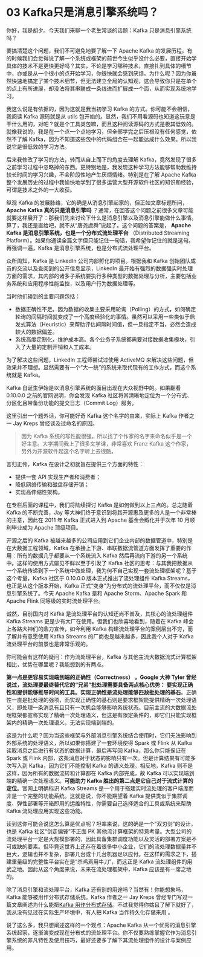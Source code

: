 03 Kafka只是消息引擎系统吗？
==================

你好，我是胡夕。今天我们来聊一个老生常谈的话题：Kafka 只是消息引擎系统吗？

要搞清楚这个问题，我们不可避免地要了解一下 Apache Kafka 的发展历程。有的时候我们会觉得说了解一个系统或框架的前世今生似乎没什么必要，直接开始学具体的技术不是更快更好吗？其实，不论是学习哪种技术，直接扎到具体的细节中，亦或是从一个很小的点开始学习，你很快就会感到厌烦。为什么呢？因为你虽然快速地搞定了某个技术细节，但无法建立全局的认知观，这会导致你只是在单个的点上有所进展，却没法将其串联成一条线进而扩展成一个面，从而实现系统地学习。

我这么说是有依据的，因为这就是我当初学习 Kafka 的方式。你可能不会相信，我阅读 Kafka 源码就是从 utils 包开始的。显然，我们不用看源码也知道这玩意是干什么用的，对吧？就是个工具类包嘛，而且这种阅读源码的方式是极其低效的。就像我说的，我是在一个点一个点地学习，但全部学完之后压根没有任何感觉，依然不了解 Kafka，因为不知道这些包中的代码组合在一起能达成什么效果。所以我说它是很低效的学习方法。

后来我修改了学习的方法，转而从自上而下的角度去理解 Kafka，竟然发现了很多之前学习过程中忽略掉的东西。更特别地是，我发现这种学习方法能够帮助我维持较长时间的学习兴趣，不会阶段性地产生厌烦情绪。特别是在了解 Apache Kafka 整个发展历史的过程中我愉快地学到了很多运营大型开源软件社区的知识和经验，可谓是技术之外的一大收获。

纵观 Kafka 的发展脉络，它的确是从消息引擎起家的，但正如文章标题所问， **Apache Kafka 真的只是消息引擎吗** ？通常，在回答这个问题之前很多文章可能就要这样展开了：那我们先来讨论下什么是消息引擎以及消息引擎能做什么事情。算了，我还是直给吧，就不从“唐尧虞舜”说起了。这个问题的答案是， **Apache Kafka 是消息引擎系统，也是一个分布式流处理平台** （Distributed Streaming Platform）。如果你通读全篇文字但只能记住一句话，我希望你记住的就是这句。再强调一遍，Kafka 是消息引擎系统，也是分布式流处理平台。

众所周知，Kafka 是 LinkedIn 公司内部孵化的项目。根据我和 Kafka 创始团队成员的交流以及查阅到的公开信息显示，LinkedIn 最开始有强烈的数据强实时处理方面的需求，其内部的诸多子系统要执行多种类型的数据处理与分析，主要包括业务系统和应用程序性能监控，以及用户行为数据处理等。

当时他们碰到的主要问题包括：

* 数据正确性不足。因为数据的收集主要采用轮询（Polling）的方式，如何确定轮询的间隔时间就变成了一个高度经验化的事情。虽然可以采用一些类似于启发式算法（Heuristic）来帮助评估间隔时间值，但一旦指定不当，必然会造成较大的数据偏差。
* 系统高度定制化，维护成本高。各个业务子系统都需要对接数据收集模块，引入了大量的定制开销和人工成本。

为了解决这些问题，LinkedIn 工程师尝试过使用 ActiveMQ 来解决这些问题，但效果并不理想。显然需要有一个“大一统”的系统来取代现有的工作方式，而这个系统就是 Kafka。

Kafka 自诞生伊始是以消息引擎系统的面目出现在大众视野中的。如果翻看 0.10.0.0 之前的官网说明，你会发现 Kafka 社区将其清晰地定位为一个分布式、分区化且带备份功能的提交日志（Commit Log）服务。

这里引出一个题外话，你可能好奇 Kafka 这个名字的由来，实际上 Kafka 作者之一 Jay Kreps 曾经谈及过命名的原因。

> 因为 Kafka 系统的写性能很强，所以找了个作家的名字来命名似乎是一个好主意。大学期间我上了很多文学课，非常喜欢 Franz Kafka 这个作家，另外为开源软件起这个名字听上去很酷。

言归正传，Kafka 在设计之初就旨在提供三个方面的特性：

* 提供一套 API 实现生产者和消费者；
* 降低网络传输和磁盘存储开销；
* 实现高伸缩性架构。

在专栏后面的课程中，我们将陆续探讨 Kafka 是如何做到以上三点的。总之随着 Kafka 的不断完善，Jay 等大神们终于意识到将其开源惠及更多的人是一个非常棒的主意，因此在 2011 年 Kafka 正式进入到 Apache 基金会孵化并于次年 10 月顺利毕业成为 Apache 顶级项目。

开源之后的 Kafka 被越来越多的公司应用到它们企业内部的数据管道中，特别是在大数据工程领域，Kafka 在承接上下游、串联数据流管道方面发挥了重要的作用：所有的数据几乎都要从一个系统流入 Kafka 然后再流向下游的另一个系统中。这样的使用方式屡见不鲜以至于引发了 Kafka 社区的思考：与其我把数据从一个系统传递到下一个系统中做处理，我为何不自己实现一套流处理框架呢？基于这个考量，Kafka 社区于 0.10.0.0 版本正式推出了流处理组件 Kafka Streams，也正是从这个版本开始，Kafka 正式“变身”为分布式的流处理平台，而不仅仅是消息引擎系统了。今天 Apache Kafka 是和 Apache Storm、Apache Spark 和 Apache Flink 同等级的实时流处理平台。

诚然，目前国内对 Kafka 是流处理平台的认知还尚不普及，其核心的流处理组件 Kafka Streams 更是少有大厂在使用。但我们也欣喜地看到，随着在 Kafka 峰会上各路大神们的鼎力宣传，如今利用 Kafka 构建流处理平台的案例层出不穷，而了解并有意愿使用 Kafka Streams 的厂商也是越来越多，因此我个人对于 Kafka 流处理平台的前景也是非常乐观的。

你可能会有这样的疑问：作为流处理平台，Kafka 与其他主流大数据流式计算框架相比，优势在哪里呢？我能想到的有两点。

**第一点是更容易实现端到端的正确性（Correctness） **。Google 大神 Tyler 曾经说过，流处理要最终替代它的“兄弟”批处理需要具备两点核心优势：** 要实现正确性和提供能够推导时间的工具。实现正确性是流处理能够匹敌批处理的基石**。正确性一直是批处理的强项，而实现正确性的基石则是要求框架能提供精确一次处理语义，即处理一条消息有且只有一次机会能够影响系统状态。目前主流的大数据流处理框架都宣称实现了精确一次处理语义，但这是有限定条件的，即它们只能实现框架内的精确一次处理语义，无法实现端到端的。

这是为什么呢？因为当这些框架与外部消息引擎系统结合使用时，它们无法影响到外部系统的处理语义，所以如果你搭建了一套环境使得 Spark 或 Flink 从 Kafka 读取消息之后进行有状态的数据计算，最后再写回 Kafka，那么你只能保证在 Spark 或 Flink 内部，这条消息对于状态的影响只有一次。但是计算结果有可能多次写入到 Kafka，因为它们不能控制 Kafka 的语义处理。相反地，Kafka 则不是这样，因为所有的数据流转和计算都在 Kafka 内部完成，故 Kafka 可以实现端到端的精确一次处理语义。**可能助力 Kafka 胜出的第二点是它自己对于流式计算的定位**。官网上明确标识 Kafka Streams 是一个用于搭建实时流处理的客户端库而非是一个完整的功能系统。这就是说，你不能期望着 Kafka 提供类似于集群调度、弹性部署等开箱即用的运维特性，你需要自己选择适合的工具或系统来帮助 Kafka 流处理应用实现这些功能。

读到这你可能会说这怎么算是优点呢？坦率来说，这的确是一个“双刃剑”的设计，也是 Kafka 社区“剑走偏锋”不正面 PK 其他流计算框架的特意考量。大型公司的流处理平台一定是大规模部署的，因此具备集群调度功能以及灵活的部署方案是不可或缺的要素。但毕竟这世界上还存在着很多中小企业，它们的流处理数据量并不巨大，逻辑也并不复杂，部署几台或十几台机器足以应付。在这样的需求之下，搭建重量级的完整性平台实在是“杀鸡焉用牛刀”，而这正是 Kafka 流处理组件的用武之地。因此从这个角度来说，未来在流处理框架中，Kafka 应该是有一席之地的。

除了消息引擎和流处理平台，Kafka 还有别的用途吗？当然有！你能想象吗，Kafka 能够被用作分布式存储系统。Kafka 作者之一 Jay Kreps 曾经专门写过一篇文章阐述为什么能把[Kafka 用作分布式存储](https://www.confluent.io/blog/okay-store-data-apache-kafka/)。不过我觉得你姑且了解下就好了，我从没有见过在实际生产环境中，有人把 Kafka 当作持久化存储来用 。

说了这么多，我只想阐述这样的一个观点：Apache Kafka 从一个优秀的消息引擎系统起家，逐渐演变成现在分布式的流处理平台。你不仅要熟练掌握它作为消息引擎系统的非凡特性及使用技巧，最好还要多了解下其流处理组件的设计与案例应用。

